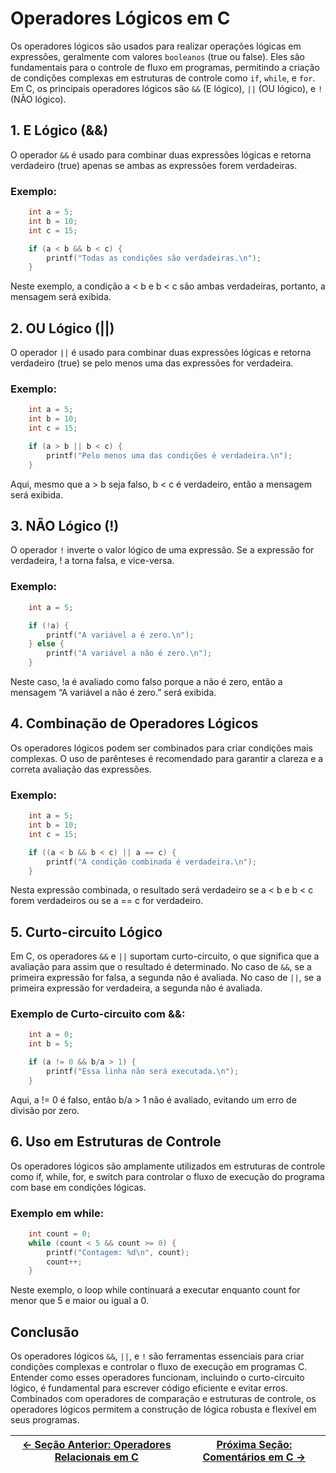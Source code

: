 # Operadores Lógicos em C

Os operadores lógicos são usados para realizar operações lógicas em expressões, geralmente com valores `booleanos` (true ou false). Eles são fundamentais para o controle de fluxo em programas, permitindo a criação de condições complexas em estruturas de controle como `if`, `while`, e `for`. Em C, os principais operadores lógicos são `&&` (E lógico), `||` (OU lógico), e `!` (NÃO lógico).

## 1. E Lógico (&&)

O operador `&&` é usado para combinar duas expressões lógicas e retorna verdadeiro (true) apenas se ambas as expressões forem verdadeiras.

### Exemplo:

```c
    int a = 5;
    int b = 10;
    int c = 15;

    if (a < b && b < c) {
        printf("Todas as condições são verdadeiras.\n");
    }
```

Neste exemplo, a condição a < b e b < c são ambas verdadeiras, portanto, a mensagem será exibida.

## 2. OU Lógico (||)

O operador `||` é usado para combinar duas expressões lógicas e retorna verdadeiro (true) se pelo menos uma das expressões for verdadeira.

### Exemplo:

```c
    int a = 5;
    int b = 10;
    int c = 15;

    if (a > b || b < c) {
        printf("Pelo menos uma das condições é verdadeira.\n");
    }
```

Aqui, mesmo que a > b seja falso, b < c é verdadeiro, então a mensagem será exibida.

## 3. NÃO Lógico (!)

O operador `!` inverte o valor lógico de uma expressão. Se a expressão for verdadeira, ! a torna falsa, e vice-versa.

### Exemplo:

```c
    int a = 5;

    if (!a) {
        printf("A variável a é zero.\n");
    } else {
        printf("A variável a não é zero.\n");
    }
```

Neste caso, !a é avaliado como falso porque a não é zero, então a mensagem “A variável a não é zero.” será exibida.

## 4. Combinação de Operadores Lógicos

Os operadores lógicos podem ser combinados para criar condições mais complexas. O uso de parênteses é recomendado para garantir a clareza e a correta avaliação das expressões.

### Exemplo:

```c
    int a = 5;
    int b = 10;
    int c = 15;

    if ((a < b && b < c) || a == c) {
        printf("A condição combinada é verdadeira.\n");
    }
```

Nesta expressão combinada, o resultado será verdadeiro se a < b e b < c forem verdadeiros ou se a == c for verdadeiro.

## 5. Curto-circuito Lógico

Em C, os operadores `&&` e `||` suportam curto-circuito, o que significa que a avaliação para assim que o resultado é determinado. No caso de `&&`, se a primeira expressão for falsa, a segunda não é avaliada. No caso de `||`, se a primeira expressão for verdadeira, a segunda não é avaliada.

### Exemplo de Curto-circuito com &&:

```c
    int a = 0;
    int b = 5;

    if (a != 0 && b/a > 1) {
        printf("Essa linha não será executada.\n");
    }
```

Aqui, a != 0 é falso, então b/a > 1 não é avaliado, evitando um erro de divisão por zero.

## 6. Uso em Estruturas de Controle

Os operadores lógicos são amplamente utilizados em estruturas de controle como if, while, for, e switch para controlar o fluxo de execução do programa com base em condições lógicas.

### Exemplo em while:

```c
    int count = 0;
    while (count < 5 && count >= 0) {
        printf("Contagem: %d\n", count);
        count++;
    }
```

Neste exemplo, o loop while continuará a executar enquanto count for menor que 5 e maior ou igual a 0.

## Conclusão

Os operadores lógicos `&&`, `||`, e `!` são ferramentas essenciais para criar condições complexas e controlar o fluxo de execução em programas C. Entender como esses operadores funcionam, incluindo o curto-circuito lógico, é fundamental para escrever código eficiente e evitar erros. Combinados com operadores de comparação e estruturas de controle, os operadores lógicos permitem a construção de lógica robusta e flexível em seus programas.

| [← Seção Anterior: Operadores Relacionais em C](https://github.com/ArturColen/Pre-AEDS1-Workshop/blob/main/materiais/03-processamento-de-dados/03.03-operadores-relacionais.md) | [Próxima Seção: Comentários em C →](https://github.com/ArturColen/Pre-AEDS1-Workshop/blob/main/materiais/03-processamento-de-dados/03.05-comentarios.md) |
| ------------------------------------------------------------------------------------------------------------------------------------------------------------------------------- | -------------------------------------------------------------------------------------------------------------------------------------------------------- |
